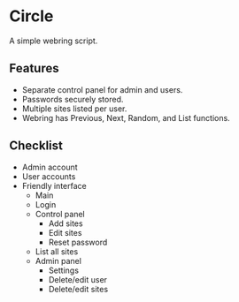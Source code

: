 # Circle
A simple webring script.

## Features
- Separate control panel for admin and users.
- Passwords securely stored.
- Multiple sites listed per user.
- Webring has Previous, Next, Random, and List functions.

## Checklist
- Admin account
- User accounts
- Friendly interface
    - Main
    - Login
    - Control panel
        - Add sites
        - Edit sites
        - Reset password
    - List all sites
    - Admin panel
        - Settings
        - Delete/edit user
        - Delete/edit sites